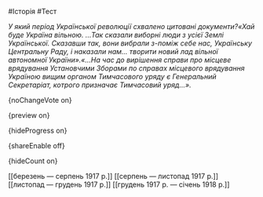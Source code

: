 #Історія #Тест

*У який період Української революції схвалено цитовані документи?«Хай  буде Україна вільною. ...Так сказали виборні люди з усієї Землі  Української. Сказавши так, вони вибрали з-поміж себе нас, Українську  Центральну Раду, і наказали нам... творити новий лад вільної автономної  України».«...На час до вирішення справи про місцеве  врядування Установчими Зборами по справах місцевого врядування Україною  вищим органом Тимчасового уряду є Генеральний Секретаріат, котрого  призначає Тимчасовий уряд...».*

{noChangeVote on}

{preview on}

{hideProgress on}

{shareEnable off}

{hideCount on}

[[березень — серпень 1917 р.]]
[[серпень — листопад 1917 р.]]
[[листопад — грудень 1917 р.]]
[[грудень 1917 р. — січень 1918 р.]]
